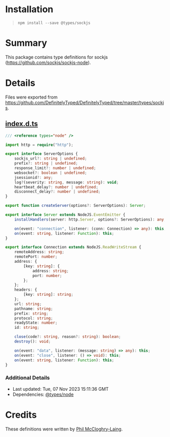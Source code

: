 # Installation
>
> `npm install --save @types/sockjs`

# Summary

This package contains type definitions for sockjs (<https://github.com/sockjs/sockjs-node>).

# Details

Files were exported from <https://github.com/DefinitelyTyped/DefinitelyTyped/tree/master/types/sockjs>.

## [index.d.ts](https://github.com/DefinitelyTyped/DefinitelyTyped/tree/master/types/sockjs/index.d.ts)

````ts
/// <reference types="node" />

import http = require("http");

export interface ServerOptions {
    sockjs_url?: string | undefined;
    prefix?: string | undefined;
    response_limit?: number | undefined;
    websocket?: boolean | undefined;
    jsessionid?: any;
    log?(severity: string, message: string): void;
    heartbeat_delay?: number | undefined;
    disconnect_delay?: number | undefined;
}

export function createServer(options?: ServerOptions): Server;

export interface Server extends NodeJS.EventEmitter {
    installHandlers(server: http.Server, options?: ServerOptions): any;

    on(event: "connection", listener: (conn: Connection) => any): this;
    on(event: string, listener: Function): this;
}

export interface Connection extends NodeJS.ReadWriteStream {
    remoteAddress: string;
    remotePort: number;
    address: {
        [key: string]: {
            address: string;
            port: number;
        };
    };
    headers: {
        [key: string]: string;
    };
    url: string;
    pathname: string;
    prefix: string;
    protocol: string;
    readyState: number;
    id: string;

    close(code?: string, reason?: string): boolean;
    destroy(): void;

    on(event: "data", listener: (message: string) => any): this;
    on(event: "close", listener: () => void): this;
    on(event: string, listener: Function): this;
}

````

### Additional Details

* Last updated: Tue, 07 Nov 2023 15:11:36 GMT
* Dependencies: [@types/node](https://npmjs.com/package/@types/node)

# Credits

These definitions were written by [Phil McCloghry-Laing](https://github.com/pmccloghrylaing).
